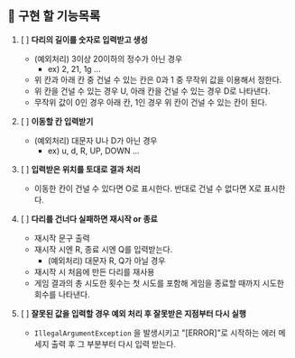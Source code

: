 ## 📌 **구현 할 기능목록**

1. [ ] **다리의 길이를 숫자로 입력받고 생성**
    - (예외처리) 3이상 20이하의 정수가 아닌 경우
      - ex) 2, 21, 1g ...
    - 위 칸과 아래 칸 중 건널 수 있는 칸은 0과 1 중 무작위 값을 이용해서 정한다.
    - 위 칸을 건널 수 있는 경우 U, 아래 칸을 건널 수 있는 경우 D로 나타낸다.
    - 무작위 값이 0인 경우 아래 칸, 1인 경우 위 칸이 건널 수 있는 칸이 된다.

2. [ ] **이동할 칸 입력받기**
   - (예외처리) 대문자 U나 D가 아닌 경우
     - ex) u, d, R, UP, DOWN ...

3. [ ] **입력받은 위치를 토대로 결과 처리**
   - 이동한 칸이 건널 수 있다면 O로 표시한다. 반대로 건널 수 없다면 X로 표시한다.

4. [ ] **다리를 건너다 실패하면 재시작 or 종료**
   - 재시작 문구 출력
   - 재시작 시엔 R, 종료 시엔 Q를 입력받는다.
     - (예외처리) 대문자 R, Q가 아닐 경우
   - 재시작 시 처음에 만든 다리를 재사용
   - 게임 결과의 총 시도한 횟수는 첫 시도를 포함해 게임을 종료할 때까지 시도한 회수를 나타낸다.

5. [ ] **잘못된 값을 입력할 경우 예외 처리 후 잘못받은 지점부터 다시 실행**
   - `IllegalArgumentException` 을 발생시키고 "[ERROR]"로 시작하는 에러 메세지 출력 후 그 부분부터 다시 입력 받는다.
   